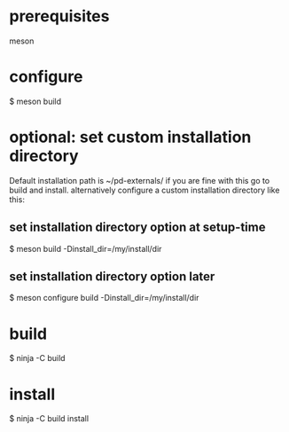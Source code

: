 # prerequisites

meson

# configure

$ meson build

# optional: set custom installation directory
Default installation path is ~/pd-externals/
if you are fine with this go to build and install. 
alternatively configure a custom installation directory like this:

## set installation directory option at setup-time

$ meson build -Dinstall_dir=/my/install/dir

## set installation directory option later

$ meson configure build -Dinstall_dir=/my/install/dir

# build

$ ninja -C build

# install

$ ninja -C build install
